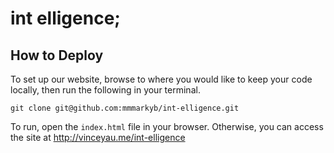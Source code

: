 # int elligence;
## How to Deploy
To set up our website, browse to where you would like to keep your code locally, then run the following in your terminal.

```git clone git@github.com:mmmarkyb/int-elligence.git```

To run, open the ```index.html``` file in your browser. Otherwise, you can access the site at <http://vinceyau.me/int-elligence>
